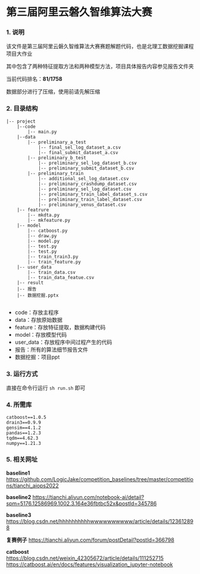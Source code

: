 # 第三届阿里云磐久智维算法大赛

### 1. 说明
该文件是第三届阿里云磐久智维算法大赛赛题解题代码，也是北理工数据挖掘课程项目大作业

其中包含了两种特征提取方法和两种模型方法，项目具体报告内容参见报告文件夹

当前代码排名：**81/1758**

数据部分进行了压缩，使用前请先解压缩

### 2. 目录结构

````
|-- project
    |--code
        |-- main.py
    |--data
        |-- preliminary_a_test
            |-- final_sel_log_dataset_a.csv
            |-- final_submit_dataset_a.csv
        |-- preliminary_b_test
            |-- preliminary_sel_log_dataset_b.csv
            |-- preliminary_submit_dataset_b.csv
        |-- preliminary_train
            |-- additional_sel_log_dataset.csv
            |-- preliminary_crashdump_dataset.csv
            |-- preliminary_sel_log_dataset.csv
            |-- preliminary_train_label_dataset_s.csv
            |-- preliminary_train_label_dataset.csv
            |-- preliminary_venus_dataset.csv
    |-- featrure
        |-- mkdta.py
        |-- mkfeature.py
    |-- model
        |-- catboost.py
        |-- draw.py
        |-- model.py
        |-- test.py
        |-- test.py
        |-- train_train3.py
        |-- train_feature.py
    |-- user_data
        |-- train_data.csv
        |-- train_data_featue.csv
    |-- result
    |-- 报告
    |-- 数据挖掘.pptx
  
````
- code：存放主程序
- data：存放原始数据
- feature：存放特征提取，数据构建代码
- model：存放模型代码
- user_data：存放程序中间过程产生的代码
- 报告：所有的算法细节报告文件
- 数据挖掘：项目ppt

### 3. 运行方式
直接在命令行运行 ```` sh run.sh ```` 即可

### 4. 所需库
````
catboost==1.0.5
drain3==0.9.9
gensim==4.1.2
pandas==1.2.3
tqdm==4.62.3
numpy==1.21.3
````

### 5. 相关网址
**baseline1** 
https://github.com/LogicJake/competition_baselines/tree/master/competitions/tianchi_aiops2022

**baseline2**
https://tianchi.aliyun.com/notebook-ai/detail?spm=5176.12586969.1002.3.164e36fbtbc52x&postId=345786

**baseline3**
https://blog.csdn.net/hhhhhhhhhhwwwwwwwwww/article/details/123612898

**复赛例子**
https://tianchi.aliyun.com/forum/postDetail?postId=366798

**catboost**\
https://blog.csdn.net/weixin_42305672/article/details/111252715
https://catboost.ai/en/docs/features/visualization_jupyter-notebook
